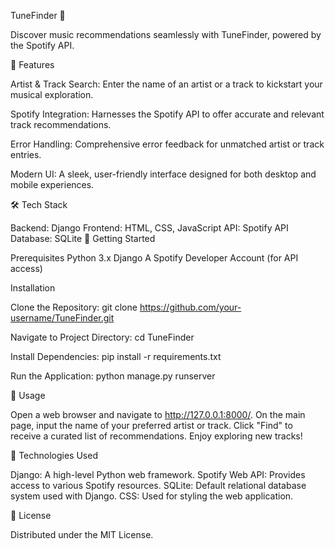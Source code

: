 TuneFinder 🎵

Discover music recommendations seamlessly with TuneFinder, powered by the Spotify API.

🌟 Features

Artist & Track Search: Enter the name of an artist or a track to kickstart your musical exploration.

Spotify Integration: Harnesses the Spotify API to offer accurate and relevant track recommendations.

Error Handling: Comprehensive error feedback for unmatched artist or track entries.

Modern UI: A sleek, user-friendly interface designed for both desktop and mobile experiences.

🛠️ Tech Stack

Backend: Django
Frontend: HTML, CSS, JavaScript
API: Spotify API
Database: SQLite
🚀 Getting Started

Prerequisites
Python 3.x
Django
A Spotify Developer Account (for API access)

Installation

Clone the Repository:
git clone https://github.com/your-username/TuneFinder.git

Navigate to Project Directory:
cd TuneFinder

Install Dependencies:
pip install -r requirements.txt

Run the Application:
python manage.py runserver

💼 Usage

Open a web browser and navigate to http://127.0.0.1:8000/.
On the main page, input the name of your preferred artist or track.
Click "Find" to receive a curated list of recommendations.
Enjoy exploring new tracks!

🧩 Technologies Used

Django: A high-level Python web framework.
Spotify Web API: Provides access to various Spotify resources.
SQLite: Default relational database system used with Django.
CSS: Used for styling the web application.

📜 License

Distributed under the MIT License.

